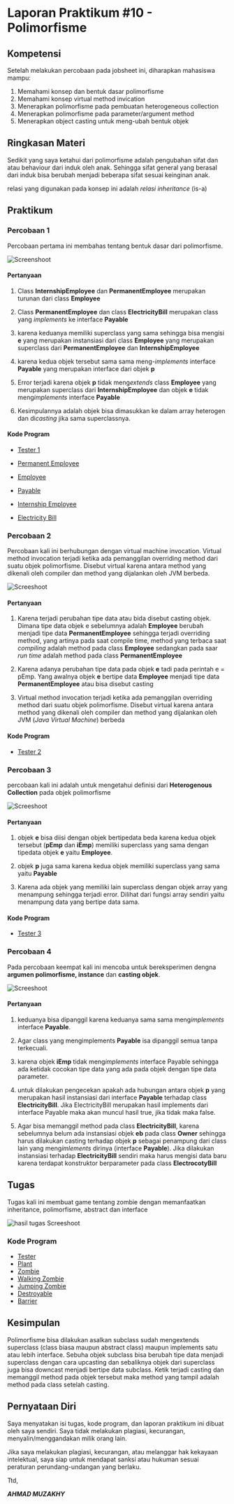 # Laporan Praktikum #10 - Polimorfisme

## Kompetensi
Setelah melakukan percobaan pada jobsheet ini, diharapkan mahasiswa
mampu:
1. Memahami konsep dan bentuk dasar polimorfisme
2. Memahami konsep virtual method invication
3. Menerapkan polimorfisme pada pembuatan heterogeneous collection
4. Menerapkan polimorfisme pada parameter/argument method
5. Menerapkan object casting untuk meng-ubah bentuk objek

## Ringkasan Materi
Sedikit yang saya ketahui dari polimorfisme adalah pengubahan sifat dan atau behaviour dari induk oleh anak. Sehingga sifat general yang berasal dari induk bisa berubah menjadi beberapa sifat sesuai keinginan anak.

relasi yang digunakan pada konsep ini adalah _relasi inheritance_ (is-a)

## Praktikum
### Percobaan 1
Percobaan pertama ini membahas tentang bentuk dasar dari polimorfisme.

![Screenshoot](img/L1.JPG)

#### Pertanyaan
1. Class **InternshipEmployee** dan **PermanentEmployee** merupakan turunan dari class **Employee**
2. Class **PermanentEmployee** dan class **ElectricityBill** merupakan class yang _implements_ ke interface **Payable**
3. karena keduanya memiliki superclass yang sama sehingga bisa mengisi **e** yang merupakan instansiasi dari class **Employee** yang merupakan superclass dari **PermanentEmployee** dan **InternshipEmployee**

4. karena kedua objek tersebut sama sama meng-_implements_ interface **Payable** yang merupakan interface dari objek **p**

5. Error terjadi karena objek **p** tidak meng*extends* class **Employee** yang merupakan superclass dari **InternshipEmployee** dan objek **e** tidak meng*implements* interface **Payable** 


6. Kesimpulannya adalah objek bisa dimasukkan ke dalam array heterogen dan di*casting* jika sama superclassnya. 

#### Kode Program

- [Tester 1](../../src/10_Polimorfisme/Tester1.java)

- [Permanent Employee](../../src/10_Polimorfisme/PermanentEmployee1841720116zakhy.java)
- [Employee](../../src/10_Polimorfisme/Employee1841720116zakhy.java)

- [Payable](../../src/10_Polimorfisme/Payable1841720116zakhy.java)

- [Internship Employee](../../src/10_Polimorfisme/InternshipEmployee1841720116zakhy.java)

- [Electricity Bill](../../src/10_Polimorfisme/ElectricityBill1841720116zakhy.java)

### Percobaan 2
Percobaan kali ini berhubungan dengan virtual machine invocation. Virtual method invocation terjadi ketika ada pemanggilan overriding method
dari suatu objek polimorfisme. Disebut virtual karena antara method yang
dikenali oleh compiler dan method yang dijalankan oleh JVM berbeda.

![Screeshoot](img/L2.JPG)

#### Pertanyaan
1. Karena terjadi perubahan tipe data atau bida disebut casting objek. Dimana tipe data objek e sebelumnya adalah **Employee** berubah menjadi tipe data **PermanentEmployee** sehingga terjadi overriding method, yang artinya pada saat compile time, method yang terbaca saat *compiling* adalah method pada class **Employee** sedangkan pada saar *run time* adalah method pada class **PermanentEmployee**

2. Karena adanya perubahan tipe data pada objek **e** tadi pada perintah e = pEmp. Yang awalnya objek **e** bertipe data **Employee** menjadi tipe data **PermanentEmployee** atau bisa disebut casting

3. Virtual method invocation terjadi ketika ada pemanggilan overriding method
dari suatu objek polimorfisme. Disebut virtual karena antara method yang
dikenali oleh compiler dan method yang dijalankan oleh JVM (_Java Virtual Machine_) berbeda 

#### Kode Program

- [Tester 2](../../src/10_Polimorfisme/Tester2.java)

### Percobaan 3
percobaan kali ini adalah untuk mengetahui definisi dari **Heterogenous Collection** pada objek polimorfisme

![Screeshoot ](img/L3.JPG)

#### Pertanyaan
1. objek **e** bisa diisi dengan objek bertipedata beda karena kedua objek tersebut (**pEmp** dan **iEmp**) memiliki superclass yang sama dengan tipedata objek **e** yaitu **Employee**.

2. objek **p** juga sama karena kedua objek memiliki superclass yang sama yaitu **Payable**

3. Karena ada objek yang memiliki lain superclass dengan objek array yang menampung sehingga terjadi error. Dilihat dari fungsi array sendiri yaitu menampung data yang bertipe data sama.

#### Kode Program

- [Tester 3](../../src/10_Polimorfisme/Tester3.java)

### Percobaan 4

Pada percobaan keempat kali ini mencoba untuk bereksperimen dengna **argumen polimorfisme, instance** dan **casting objek**.

![Screeshoot ](img/L4.JPG)

#### Pertanyaan
1. keduanya bisa dipanggil karena keduanya sama sama meng*implements* interface **Payable**.

2. Agar class yang mengimplements **Payable** isa dipanggil semua tanpa terkecuali.

3. karena objek **iEmp** tidak meng*implements* interface Payable sehingga ada ketidak cocokan tipe data yang ada pada objek dengan tipe data parameter.

4. untuk dilakukan pengecekan apakah ada hubungan antara objek **p** yang merupakan hasil instansiasi dari interface **Payable** terhadap class **ElectricityBill**. Jika ElectricityBill merupakan hasil implements dari interface Payable maka akan muncul hasil true, jika tidak maka false.

5. Agar bisa memanggil method pada class **ElectricityBill**, karena sebelumnya belum ada instansiasi objek **eb** pada class **Owner** sehingga harus dilakukan casting terhadap objek **p** sebagai penampung dari class lain yang meng*imlements* dirinya (interface **Payable**). Jika dilakukan instansiasi terhadap **ElectricityBill** sendiri maka harus mengisi data baru karena terdapat konstruktor berparameter pada class **ElectrocotyBill**

## Tugas
Tugas kali ini membuat game tentang zombie dengan memanfaatkan inheritance, polimorfisme, abstract dan interface

![hasil tugas Screeshoot](img/1.JPG)

### Kode Program

- [Tester](../../src/10_Polimorfisme/Tugas/Tester1841720116zakhy.java)
- [Plant](../../src/10_Polimorfisme/Tugas/Plant1841720116zakhy.java)
- [Zombie](../../src/10_Polimorfisme/Tugas/Zombie1841720116zakhy.java)
- [Walking Zombie](../../src/10_Polimorfisme/Tugas/WalkingZombie1841720116zakhy.java)
- [Jumping Zombie](../../src/10_Polimorfisme/Tugas/JumpingZombie1841720116zakhy.java)
- [Destroyable](../../src/10_Polimorfisme/Tugas/Destroyable1841720116zakhy.java)
- [Barrier](../../src/10_Polimorfisme/Tugas/Barrier1841720116zakhy.java)



## Kesimpulan

Polimorfisme bisa dilakukan asalkan subclass sudah mengextends superclass (class biasa maupun abstract class) maupun implements satu atau lebih interface. Sebuha objek subclass bisa berubah tipe data menjadi superclass dengan cara upcasting dan sebaliknya objek dari superclass juga bisa downcast menjadi bertipe data subclass. Ketik terjadi casting dan memanggil method pada objek tersebut maka method yang tampil adalah method pada class setelah casting. 





## Pernyataan Diri

Saya menyatakan isi tugas, kode program, dan laporan praktikum ini dibuat oleh saya sendiri. Saya tidak melakukan plagiasi, kecurangan, menyalin/menggandakan milik orang lain.





Jika saya melakukan plagiasi, kecurangan, atau melanggar hak kekayaan intelektual, saya siap untuk mendapat sanksi atau hukuman sesuai peraturan perundang-undangan yang berlaku.

Ttd,

***AHMAD MUZAKHY***